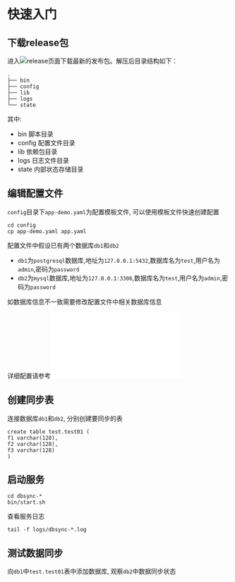 # 快速入门

## 下载release包

进入![release页面](https://github.com/lou-yj/dbsync/releases)下载最新的发布包。解压后目录结构如下：

```
.
├── bin
├── config
├── lib
├── logs
└── state
```

其中: 

- bin 脚本目录
- config 配置文件目录
- lib 依赖包目录
- logs 日志文件目录
- state 内部状态存储目录


## 编辑配置文件

`config`目录下`app-demo.yaml`为配置模板文件, 可以使用模板文件快速创建配置

```
cd config
cp app-demo.yaml app.yaml
```

配置文件中假设已有两个数据库`db1`和`db2`

- `db1`为`postgresql`数据库,地址为`127.0.0.1:5432`,数据库名为`test`,用户名为`admin`,密码为`password`
- `db2`为`mysql`数据库,地址为`127.0.0.1:3306`,数据库名为`test`,用户名为`admin`,密码为`password`

如数据库信息不一致需要修改配置文件中相关数据库信息

详细配置请参考![配置说明](configuration.cn.md)


## 创建同步表

连接数据库`db1`和`db2`, 分别创建要同步的表

```
create table test.test01 (
f1 varchar(128),
f2 varchar(128),
f3 varchar(128)
)
```

## 启动服务

```
cd dbsync-*
bin/start.sh
```

查看服务日志

```
tail -f logs/dbsync-*.log
```

## 测试数据同步

向`db1`中`test.test01`表中添加数据库, 观察`db2`中数据同步状态

